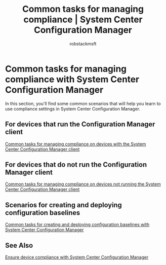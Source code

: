 ﻿---
title: "Common tasks for managing compliance | System Center Configuration Manager"
ms.custom: na
ms.date: 12/08/2015
ms.prod: configuration-manager
ms.reviewer: na
ms.suite: na
ms.technology: 
  - configmgr-other
ms.tgt_pltfrm: na
ms.topic: article
ms.assetid: 915f866e-7559-4c9c-aee2-f9ca92e637b3
caps.latest.revision: 5
author: robstackmsft

---
# Common tasks for managing compliance with System Center Configuration Manager
In this section, you'll find some common scenarios that will help you learn to use compliance settings in System Center Configuration Manager.  
  
## For devices that run the Configuration Manager client  
 [Common tasks for managing compliance on devices with the System Center Configuration Manager client](../../compliance/plan-design/common-tasks-for-managing-compliance-on-devices-with-the-client.md)  
  
## For devices that do not run the Configuration Manager client  
 [Common tasks for managing compliance on devices not running the System Center Configuration Manager client](../../compliance/plan-design/common-tasks-for-managing-compliance-on-devices-not-running-the-client.md)  
  
## Scenarios for creating and deploying configuration baselines  
 [Common tasks for creating and deploying configuration baselines with System Center Configuration Manager](../../compliance/plan-design/common-tasks-for-creating-and-deploying-configuration-baselines.md)  
  
## See Also  
 [Ensure device compliance with System Center Configuration Manager](../../compliance/understand/ensure-device-compliance.md)

